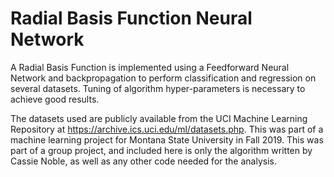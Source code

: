 # Radial Basis Function Neural Network

A Radial Basis Function is implemented using a Feedforward Neural Network and backpropagation to perform classification and regression on several datasets. Tuning of algorithm hyper-parameters is necessary to achieve good results. 

The datasets used are publicly available from the UCI Machine Learning Repository at https://archive.ics.uci.edu/ml/datasets.php. This was part of a machine learning project for Montana State University in Fall 2019. This was part of a group project, and included here is only the algorithm written by Cassie Noble, as well as any other code needed for the analysis.
